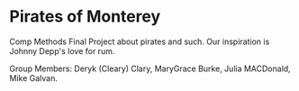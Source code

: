 # Pirates of Monterey
Comp Methods Final Project about pirates and such. Our inspiration is Johnny Depp's love for rum.

Group Members: Deryk (Cleary) Clary, MaryGrace Burke, Julia MACDonald, Mike Galvan.
